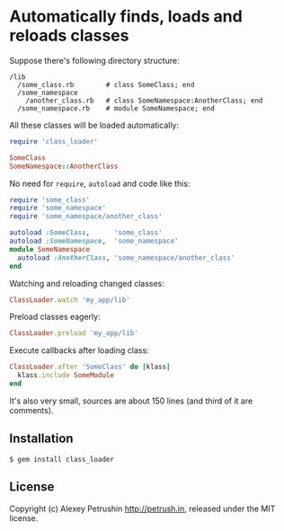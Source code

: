 # Automatically finds, loads and reloads classes

Suppose there's following directory structure:

    /lib
      /some_class.rb        # class SomeClass; end
      /some_namespace
        /another_class.rb   # class SomeNamespace:AnotherClass; end
      /some_namespace.rb    # module SomeNamespace; end

All these classes will be loaded automatically:

``` ruby
require 'class_loader'

SomeClass
SomeNamespace::AnotherClass
```

No need for `require`, `autoload` and code like this:

``` ruby
require 'some_class'
require 'some_namespace'
require 'some_namespace/another_class'

autoload :SomeClass,      'some_class'
autoload :SomeNamespace,  'some_namespace'
module SomeNamespace
  autoload :AnotherClass, 'some_namespace/another_class'
end
```

Watching and reloading changed classes:

``` ruby
ClassLoader.watch 'my_app/lib'
```

Preload classes eagerly:

``` ruby
ClassLoader.preload 'my_app/lib'
```

Execute callbacks after loading class:

``` ruby
ClassLoader.after 'SomeClass' do |klass|
  klass.include SomeModule
end
```

It's also very small, sources are about 150 lines (and third of it are comments).

## Installation

	$ gem install class_loader

## License

Copyright (c) Alexey Petrushin http://petrush.in, released under the MIT license.